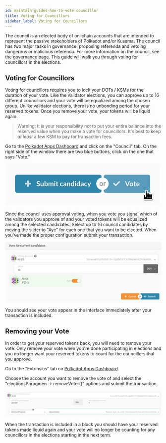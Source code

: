 ```yaml
---
id: maintain-guides-how-to-vote-councillor
title: Voting for Councillors
sidebar_label: Voting for Councillors
---
```


The council is an elected body of on-chain accounts that are intended to represent the passive stakeholders of Polkadot and/or Kusama. The council has two major tasks in governance: proposing referenda and vetoing dangerous or malicious referenda. For more information on the council, see the [governance page](learn-governance#council). This guide will walk you through voting for councillors in the elections.

## Voting for Councillors

Voting for councillors requires you to lock your DOTs / KSMs for the duration of your vote. Like the validator elections,
you can approve up to 16 different councillors and your vote will be equalized among the chosen group. Unlike validator
elections, there is no unbonding period for your reserved tokens. Once you remove your vote, your tokens will be liquid
again.

> Warning: It is your responsibility not to put your entire balance into the reserved value when
> you make a vote for councillors. It's best to keep _at least_ a few KSM to pay for transaction
> fees.

Go to the [Polkadot Apps Dashboard](https://polkadot.js.org/apps) and click on the "Council" tab. On the right side
of the window there are two blue buttons, click on the one that says "Vote."

![](assets/council/vote.png)

Since the council uses approval voting, when you vote you signal which of the validators you approve of and your voted
tokens will be equalized among the selected candidates. Select up to 16 council candidates by moving the slider to
"Aye" for each one that you want to be elected. When you've made the proper configuration submit your transaction.

![](assets/council/vote_for_yourself.png)

You should see your vote appear in the interface immediately after your transaction is included.

## Removing your Vote

In order to get your reserved tokens back, you will need to remove your vote. Only remove your vote when you're done
participating in elections and you no longer want your reserved tokens to count for the councillors that you approve.

Go to the "Extrinsics" tab on [Polkadot Apps Dashboard](https://polkadot.js.org/apps).

Choose the account you want to remove the vote of and select the "electionsPhragmen -> removeVoter()" options and
submit the transaction.

![](assets/council/remove_vote.png)

When the transaction is included in a block you should have your reserved tokens made liquid again and your vote will
no longer be counting for any councillors in the elections starting in the next term.
